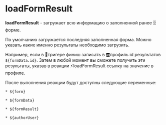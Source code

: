 # loadFormResult

**loadFormResult** - загружает всю информацию о заполненной ранее 🗄форме. 

По умолчанию загружается последняя заполненная форма. Можно указать какие именно результаты необходимо загрузить. 



Например, если в 🔗тригере финиш записать в 🆎профиль id результатов ```${formData.id}```. Затем в любой момент вы сможете получить эти результаты, указав в реакции ⚡️loadFormResult ссылку на значение в профиле.



После выполнения реакции будут доступны следующие переменные:


```plain
* ${form}
```
```plain
* ${formData}
```
```plain
* ${formResult}
```
```plain
* ${authorUser}
```







